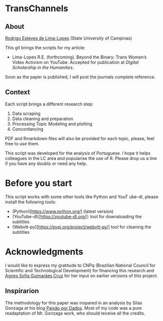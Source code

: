 # TransChannels
## About
[Rodrigo Esteves de Lima-Lopes](mailto:rll307@unicamp.br) (State University of Campinas)

This git brings the scripts for my article:

- Lima-Lopes R.E. (forthcoming). Beyond the Binary: Trans Women’s Video Activism on YouTube. Accepted for publication at *Digital Scholarship in the Humanities*. 

Soon as the paper is published, I will post the journals complete reference. 

## Context

Each script brings a different research step:

1. Data scraping
1. Data cleaning and preparation
1. Processing Topic Modeling and plotting
1. Concordancing

PDF and Rmarkdown files will also be provided for each topic, please, feel free to use them. 

This script was developed for the analysis of Portuguese. I hope it helps colleagues in the LC area and popularise the use of R. Please drop us a line if you have any doubts or need any help.

# Before you start
This script works with some other tools like Python and YouT ube-dl, please install the following tools:
- (Python)[https://www.python.org/] (latest version) 
- (YouTube-dl)[https://youtube-dl.org/]: tool for downaloading the subtitles
- (Webvtt-py)[https://pypi.org/project/webvtt-py/] tool for cleaning the subtitles

# Acknowledgments 
I would like to express my gratitude to CNPq (Brazilian National Council for Scientific and Technological Development) for financing this research and [Agnes Sofia Guimarães Cruz](https://github.com/Agnessofia) for her input on earlier versions of this project. 

## Inspirarion
The methodology for this paper was inspared in an analysis by Silas Gonzaga at his blog [Paixão por Dados](http://sillasgonzaga.com/post/topic-modeling-nathalia-arcuri/). Most of my code was a pure readaptation of Mr. Gonzaga work, who should receive all the credits. 
